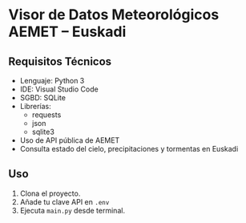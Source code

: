 # Visor de Datos Meteorológicos AEMET – Euskadi

## Requisitos Técnicos

- Lenguaje: Python 3
- IDE: Visual Studio Code
- SGBD: SQLite
- Librerías:
  - requests
  - json
  - sqlite3
- Uso de API pública de AEMET
- Consulta estado del cielo, precipitaciones y tormentas en Euskadi

## Uso

1. Clona el proyecto.
2. Añade tu clave API en `.env`
3. Ejecuta `main.py` desde terminal.
